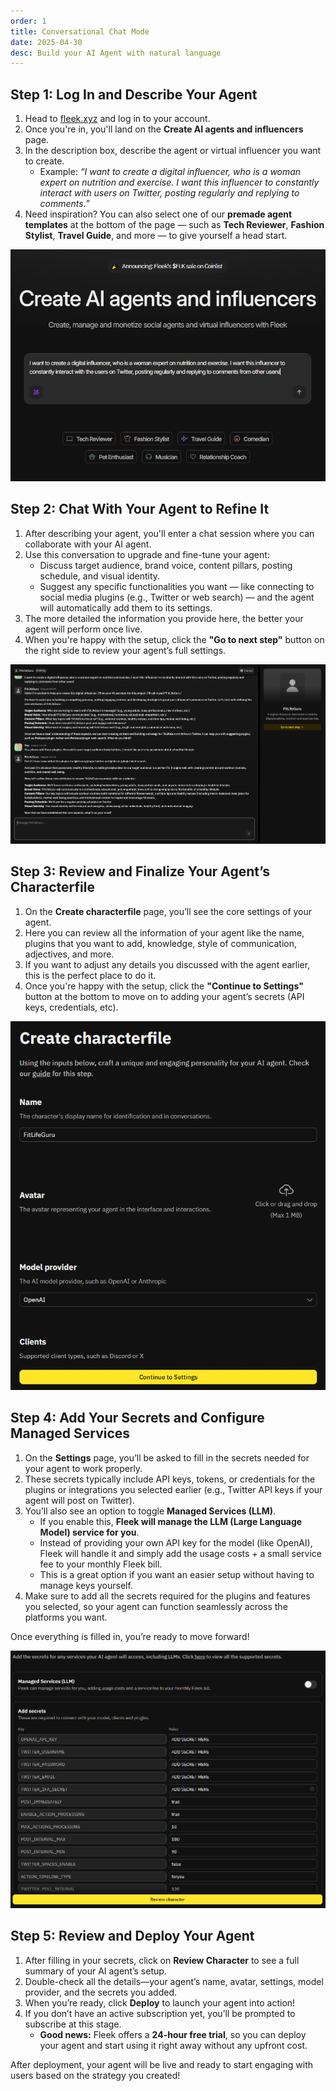 ```yaml
---
order: 1
title: Conversational Chat Mode
date: 2025-04-30
desc: Build your AI Agent with natural language
---
```

## **Step 1: Log In and Describe Your Agent**

1. Head to [fleek.xyz](https://fleek.xyz/) and log in to your account.
2. Once you're in, you'll land on the **Create AI agents and influencers** page.
3. In the description box, describe the agent or virtual influencer you want to create.
    - Example: *“I want to create a digital influencer, who is a woman expert on nutrition and exercise. I want this influencer to constantly interact with users on Twitter, posting regularly and replying to comments.”*
4. Need inspiration? You can also select one of our **premade agent templates** at the bottom of the page — such as **Tech Reviewer**, **Fashion Stylist**, **Travel Guide**, and more — to give yourself a head start.

![](./image1.png)

## **Step 2: Chat With Your Agent to Refine It**

1. After describing your agent, you'll enter a chat session where you can collaborate with your AI agent.
2. Use this conversation to upgrade and fine-tune your agent:
    - Discuss target audience, brand voice, content pillars, posting schedule, and visual identity.
    - Suggest any specific functionalities you want — like connecting to social media plugins (e.g., Twitter or web search) — and the agent will automatically add them to its settings.
3. The more detailed the information you provide here, the better your agent will perform once live.
4. When you're happy with the setup, click the **"Go to next step"** button on the right side to review your agent’s full settings.

![](./image2.png)

## **Step 3: Review and Finalize Your Agent’s Characterfile**

1. On the **Create characterfile** page, you’ll see the core settings of your agent.
2. Here you can review all the information of your agent like the name, plugins that you want to add, knowledge, style of communication, adjectives, and more.
3. If you want to adjust any details you discussed with the agent earlier, this is the perfect place to do it.
4. Once you're happy with the setup, click the **"Continue to Settings"** button at the bottom to move on to adding your agent’s secrets (API keys, credentials, etc).

![](./image3.png)

## **Step 4: Add Your Secrets and Configure Managed Services**

1. On the **Settings** page, you’ll be asked to fill in the secrets needed for your agent to work properly.
2. These secrets typically include API keys, tokens, or credentials for the plugins or integrations you selected earlier (e.g., Twitter API keys if your agent will post on Twitter).
3. You’ll also see an option to toggle **Managed Services (LLM)**.
    - If you enable this, **Fleek will manage the LLM (Large Language Model) service for you**.
    - Instead of providing your own API key for the model (like OpenAI), Fleek will handle it and simply add the usage costs + a small service fee to your monthly Fleek bill.
    - This is a great option if you want an easier setup without having to manage keys yourself.
4. Make sure to add all the secrets required for the plugins and features you selected, so your agent can function seamlessly across the platforms you want.

Once everything is filled in, you’re ready to move forward!

![](./image4.png)

## **Step 5: Review and Deploy Your Agent**

1. After filling in your secrets, click on **Review Character** to see a full summary of your AI agent’s setup.
2. Double-check all the details—your agent’s name, avatar, settings, model provider, and the secrets you added.
3. When you’re ready, click **Deploy** to launch your agent into action!
4. If you don’t have an active subscription yet, you’ll be prompted to subscribe at this stage.
    - **Good news:** Fleek offers a **24-hour free trial**, so you can deploy your agent and start using it right away without any upfront cost.

After deployment, your agent will be live and ready to start engaging with users based on the strategy you created!